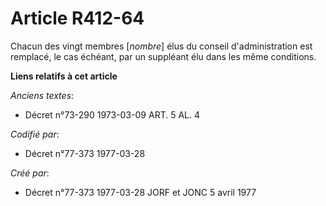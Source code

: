 # Article R412-64

Chacun des vingt membres [*nombre*] élus du conseil d'administration est remplacé, le cas échéant, par un suppléant élu dans
les même conditions.

**Liens relatifs à cet article**

_Anciens textes_:

  - Décret n°73-290 1973-03-09 ART. 5 AL. 4

_Codifié par_:

  - Décret n°77-373 1977-03-28

_Créé par_:

  - Décret n°77-373 1977-03-28 JORF et JONC 5 avril 1977
